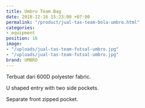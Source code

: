 ```yaml
---
title: Umbro Team Bag
date: 2018-12-16 15:23:00 +07:00
permalink: "/product/jual-tas-team-bola-umbro.html"
categories:
- equipment
position: 16
image:
- "/uploads/jual-tas-team-futsal-umbro.jpg"
- "/uploads/jual-tas-team-futsal-umbro.jpg"
brand: UMBRO
---
```


Terbuat dari 600D polyester fabric.

U shaped entry with two side pockets.

Separate front zipped pocket.
